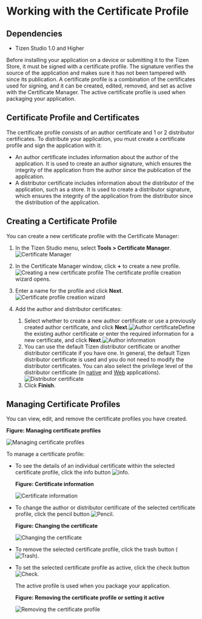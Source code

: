 # Working with the Certificate Profile

## Dependencies

- Tizen Studio 1.0 and Higher

Before installing your application on a device or submitting it to the Tizen Store, it must be signed with a certificate profile. The signature verifies the source of the application and makes sure it has not been tampered with since its publication. A certificate profile is a combination of the certificates used for signing, and it can be created, edited, removed, and set as active with the Certificate Manager. The active certificate profile is used when packaging your application.

## Certificate Profile and Certificates

The certificate profile consists of an author certificate and 1 or 2 distributor certificates. To distribute your application, you must create a certificate profile and sign the application with it:

- An author certificate includes information about the author of the application. It is used to create an author signature, which ensures the integrity of the application from the author since the publication of the application.
- A distributor certificate includes information about the distributor of the application, such as a store. It is used to create a distributor signature, which ensures the integrity of the application from the distributor since the distribution of the application.

## Creating a Certificate Profile

You can create a new certificate profile with the Certificate Manager:

1. In the Tizen Studio menu, select **Tools > Certificate Manager**.![Certificate Manager](./media/cert_reg_cert_manager.png)

2. In the Certificate Manager window, click **+** to create a new profile.![Creating a new certificate profile](./media/cert_reg_create_new.png)
The certificate profile creation wizard opens.

3. Enter a name for the profile and click **Next**.![Certificate profile creation wizard](./media/cert_reg_creation_wizard.png)

4. Add the author and distributor certificates:
   1. Select whether to create a new author certificate or use a previously created author certificate, and click **Next**.![Author certificate](./media/cert_reg_author_cert.png)Define the existing author certificate or enter the required information for a new certificate, and click **Next**.![Author information](./media/cert_reg_author_info.png)
   2. You can use the default Tizen distributor certificate or another distributor certificate if you have one. In general, the default Tizen distributor certificate is used and you do not need to modify the distributor certificates. You can also select the privilege level of the distributor certificate (in [native](../../../org.tizen.training/html/native/details/sec_privileges_n.htm) and [Web](../../../org.tizen.training/html/web/details/sec_privileges_w.htm) applications).![Distributor certificate](./media/cert_reg_dist_cert.png)
   3. Click **Finish**.

## Managing Certificate Profiles

You can view, edit, and remove the certificate profiles you have created.

**Figure: Managing certificate profiles**

![Managing certificate profiles](./media/cert_reg_manage_cert.png)

To manage a certificate profile:

- To see the details of an individual certificate within the selected certificate profile, click the info button ![info](./media/cert_reg_info.png).

  **Figure: Certificate information**

  ![Certificate information](./media/cert_reg_cert_info.png)

- To change the author or distributor certificate of the selected certificate profile, click the pencil button ![Pencil](./media/cert_reg_pencil.png).

  **Figure: Changing the certificate**

  ![Changing the certificate](./media/cert_reg_change_cert.png)

- To remove the selected certificate profile, click the trash button (![Trash](./media/cert_reg_trash.png)).

- To set the selected certificate profile as active, click the check button ![Check](./media/cert_reg_check.png).

  The active profile is used when you package your application.

  **Figure: Removing the certificate profile or setting it active**

  ![Removing the certificate profile](./media/cert_reg_remove_cert.png)